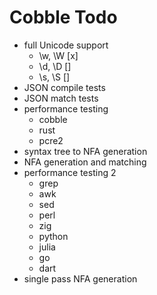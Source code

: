 # Cobble Todo
* full Unicode support
  * \w, \W [x]
  * \d, \D []
  * \s, \S []
* JSON compile tests
* JSON match tests
* performance testing
  * cobble
  * rust
  * pcre2
* syntax tree to NFA generation
* NFA generation and matching
* performance testing 2
  * grep
  * awk
  * sed
  * perl
  * zig
  * python
  * julia
  * go
  * dart
* single pass NFA generation